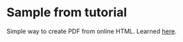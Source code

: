 # Sample from tutorial

Simple way to create PDF from online HTML. Learned [here](https://code.tutsplus.com/tutorials/generating-pdfs-from-html-with-rails--cms-22918).